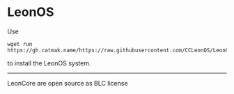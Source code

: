 # LeonOS
Use
```shell
wget run https://gh.catmak.name/https://raw.githubusercontent.com/CCLeonOS/LeonOS/refs/heads/main/installer.lua
```
to install the LeonOS system.

---

LeonCore are open source as BLC license
